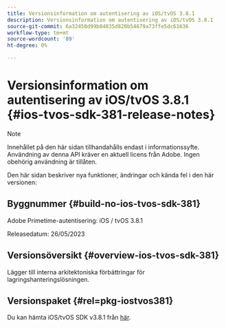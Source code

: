 ```yaml
---
title: Versionsinformation om autentisering av iOS/tvOS 3.8.1
description: Versionsinformation om autentisering av iOS/tvOS 3.8.1
source-git-commit: 6a32450d99b84835d820b54679a73ffe5dc61636
workflow-type: tm+mt
source-wordcount: '89'
ht-degree: 0%

---
```


# Versionsinformation om autentisering av iOS/tvOS 3.8.1 {#ios-tvos-sdk-381-release-notes}

>[!NOTE]
>
>Innehållet på den här sidan tillhandahålls endast i informationssyfte. Användning av denna API kräver en aktuell licens från Adobe. Ingen obehörig användning är tillåten.

Den här sidan beskriver nya funktioner, ändringar och kända fel i den här versionen:

## Byggnummer {#build-no-ios-tvos-sdk-381}

Adobe Primetime-autentisering: iOS / tvOS 3.8.1

Releasedatum: 26/05/2023



## Versionsöversikt {#overview-ios-tvos-sdk-381}

Lägger till interna arkitektoniska förbättringar för lagringshanteringslösningen.

## Versionspaket {#rel=pkg-iostvos381}

Du kan hämta iOS/tvOS SDK v3.8.1 från [här](https://tve.zendesk.com/hc/en-us/articles/204963209).
